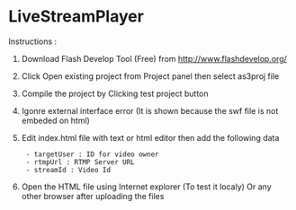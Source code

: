 LiveStreamPlayer
================
Instructions :

1) Download Flash Develop Tool (Free) from http://www.flashdevelop.org/
2) Click Open existing project from Project panel then select as3proj file
3) Compile the project by Clicking test project button
4) Igonre external interface error (It is shown because the swf file is not embeded on html)
5) Edit index.html file with text or html editor then add the following data
		
		- targetUser : ID for video owner
		- rtmpUrl : RTMP Server URL
		- streamId : Video Id
		
6) Open the HTML file using Internet explorer (To test it localy) Or any other browser after uploading the files


